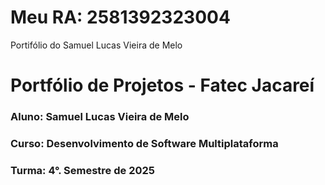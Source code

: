 # Meu RA: 2581392323004
Portifólio do Samuel Lucas Vieira de Melo

# Portfólio de Projetos - Fatec Jacareí
### Aluno: Samuel Lucas Vieira de Melo
### Curso: Desenvolvimento de Software Multiplataforma
### Turma: 4°. Semestre de 2025